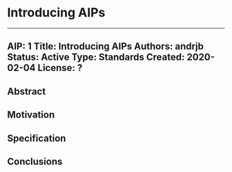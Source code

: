 # Introducing AIPs
---
AIP: 1
Title: Introducing AIPs
Authors: andrjb
Status: Active
Type: Standards
Created: 2020-02-04
License: ?
---

## Abstract

## Motivation

## Specification

## Conclusions
